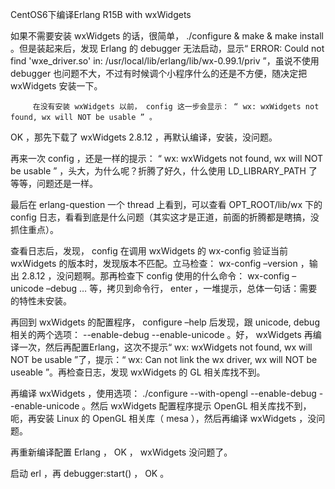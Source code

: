 CentOS6下编译Erlang R15B with wxWidgets

如果不需要安装 wxWidgets 的话，很简单， ./configure & make & make install 。但是装起来后，发现 Erlang 的 debugger 无法启动，显示“ ERROR: Could not find 'wxe_driver.so' in: /usr/local/lib/erlang/lib/wx-0.99.1/priv ”，虽说不使用 debugger 也问题不大，不过有时候调个小程序什么的还是不方便，随决定把 wxWidgets 安装一下。

 

         在没有安装 wxWidgets 以前， config 这一步会显示： “ wx: wxWidgets not found, wx will NOT be usable ” 。

OK ，那先下载了 wxWidgets 2.8.12 ，再默认编译，安装，没问题。

再来一次 config ，还是一样的提示： “ wx: wxWidgets not found, wx will NOT be usable ” ，头大，为什么呢？折腾了好久，什么使用 LD_LIBRARY_PATH 了等等，问题还是一样。

最后在 erlang-question 一个 thread 上看到，可以查看 OPT_ROOT/lib/wx 下的 config 日志，看看到底是什么问题（其实这才是正道，前面的折腾都是瞎搞，没抓住重点）。

查看日志后，发现， config 在调用 wxWidgets 的 wx-config 验证当前 wxWidgets 的版本时，发现版本不匹配。立马检查： wx-config –version ，输出 2.8.12 ，没问题啊。那再检查下 config 使用的什么命令： wx-config –unicode –debug … 等，拷贝到命令行， enter ，一堆提示，总体一句话：需要的特性未安装。

再回到 wxWidgets 的配置程序， configure –help 后发现，跟 unicode, debug 相关的两个选项： --enable-debug --enable-unicode 。好， wxWidgets 再编译一次，然后再配置Erlang，这次不提示“ wx: wxWidgets not found, wx will NOT be usable ”了，提示：“ wx: Can not link the wx driver, wx will NOT be useable ”。再检查日志，发现 wxWidgets 的 GL 相关库找不到。

再编译 wxWidgets ，使用选项： ./configure --with-opengl --enable-debug --enable-unicode 。然后 wxWidgets 配置程序提示 OpenGL 相关库找不到，呃，再安装 Linux 的 OpenGL 相关库（ mesa ），然后再编译 wxWidgets ，没问题。

再重新编译配置 Erlang ， OK ， wxWidgets 没问题了。

启动 erl ，再 debugger:start() ， OK 。